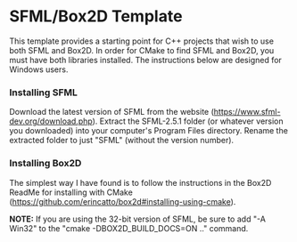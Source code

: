 # SFML/Box2D Template
This template provides a starting point for C++ projects that wish to use both SFML and Box2D.
In order for CMake to find SFML and Box2D, you must have both libraries installed.
The instructions below are designed for Windows users.

### Installing SFML
Download the latest version of SFML from the website (https://www.sfml-dev.org/download.php).
Extract the SFML-2.5.1 folder (or whatever version you downloaded) into your computer's Program Files directory.
Rename the extracted folder to just "SFML" (without the version number).

### Installing Box2D
The simplest way I have found is to follow the instructions in the Box2D ReadMe for installing with CMake (https://github.com/erincatto/box2d#installing-using-cmake).

**NOTE:** If you are using the 32-bit version of SFML, be sure to add "-A Win32" to the "cmake -DBOX2D_BUILD_DOCS=ON .." command.
